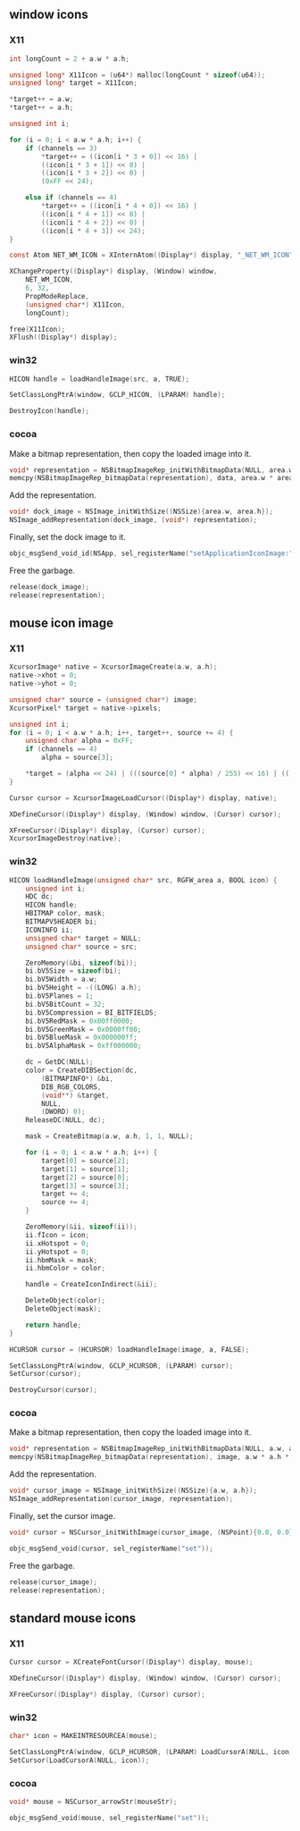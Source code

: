 
## window icons 

### X11
```c
int longCount = 2 + a.w * a.h;

unsigned long* X11Icon = (u64*) malloc(longCount * sizeof(u64));
unsigned long* target = X11Icon;

*target++ = a.w;
*target++ = a.h;
```

```c
unsigned int i;

for (i = 0; i < a.w * a.h; i++) {
    if (channels == 3)
        *target++ = ((icon[i * 3 + 0]) << 16) |
        ((icon[i * 3 + 1]) << 8) |
        ((icon[i * 3 + 2]) << 0) |
        (0xFF << 24);

    else if (channels == 4)
        *target++ = ((icon[i * 4 + 0]) << 16) |
        ((icon[i * 4 + 1]) << 8) |
        ((icon[i * 4 + 2]) << 0) |
        ((icon[i * 4 + 3]) << 24);
}
```

```c
const Atom NET_WM_ICON = XInternAtom((Display*) display, "_NET_WM_ICON", False);

XChangeProperty((Display*) display, (Window) window,
    NET_WM_ICON,
    6, 32,
    PropModeReplace,
    (unsigned char*) X11Icon,
    longCount);
```

```c
free(X11Icon);
XFlush((Display*) display);
```

### win32

```c
HICON handle = loadHandleImage(src, a, TRUE);
```

```c
SetClassLongPtrA(window, GCLP_HICON, (LPARAM) handle);
```

```c
DestroyIcon(handle);
```

### cocoa

Make a bitmap representation, then copy the loaded image into it.
```c
void* representation = NSBitmapImageRep_initWithBitmapData(NULL, area.w, area.h, 8, channels, (channels == 4), false, "NSCalibratedRGBColorSpace", 1 << 1, area.w * channels, 8 * channels);
memcpy(NSBitmapImageRep_bitmapData(representation), data, area.w * area.h * channels);
```

Add the representation.
```c
void* dock_image = NSImage_initWithSize((NSSize){area.w, area.h});
NSImage_addRepresentation(dock_image, (void*) representation);
```

Finally, set the dock image to it.

```c
objc_msgSend_void_id(NSApp, sel_registerName("setApplicationIconImage:"), dock_image);
```

Free the garbage.
```c
release(dock_image);
release(representation);
```



## mouse icon image

### X11
```c
XcursorImage* native = XcursorImageCreate(a.w, a.h);
native->xhot = 0;
native->yhot = 0;
```

```c
unsigned char* source = (unsigned char*) image;
XcursorPixel* target = native->pixels;
```

```c
unsigned int i;
for (i = 0; i < a.w * a.h; i++, target++, source += 4) {
    unsigned char alpha = 0xFF;
    if (channels == 4)
        alpha = source[3];

    *target = (alpha << 24) | (((source[0] * alpha) / 255) << 16) | (((source[1] * alpha) / 255) << 8) | (((source[2] * alpha) / 255) << 0);
}
```

```c
Cursor cursor = XcursorImageLoadCursor((Display*) display, native);
```

```c
XDefineCursor((Display*) display, (Window) window, (Cursor) cursor);
```

```c
XFreeCursor((Display*) display, (Cursor) cursor);
XcursorImageDestroy(native);
```

### win32

```c
HICON loadHandleImage(unsigned char* src, RGFW_area a, BOOL icon) {
    unsigned int i;
    HDC dc;
    HICON handle;
    HBITMAP color, mask;
    BITMAPV5HEADER bi;
    ICONINFO ii;
    unsigned char* target = NULL;
    unsigned char* source = src;

    ZeroMemory(&bi, sizeof(bi));
    bi.bV5Size = sizeof(bi);
    bi.bV5Width = a.w;
    bi.bV5Height = -((LONG) a.h);
    bi.bV5Planes = 1;
    bi.bV5BitCount = 32;
    bi.bV5Compression = BI_BITFIELDS;
    bi.bV5RedMask = 0x00ff0000;
    bi.bV5GreenMask = 0x0000ff00;
    bi.bV5BlueMask = 0x000000ff;
    bi.bV5AlphaMask = 0xff000000;
```

```c
    dc = GetDC(NULL);
    color = CreateDIBSection(dc,
        (BITMAPINFO*) &bi,
        DIB_RGB_COLORS,
        (void**) &target,
        NULL,
        (DWORD) 0);
    ReleaseDC(NULL, dc);
```

```c
    mask = CreateBitmap(a.w, a.h, 1, 1, NULL);
```

```c
    for (i = 0; i < a.w * a.h; i++) {
        target[0] = source[2];
        target[1] = source[1];
        target[2] = source[0];
        target[3] = source[3];
        target += 4;
        source += 4;
    }
```

```c
    ZeroMemory(&ii, sizeof(ii));
    ii.fIcon = icon;
    ii.xHotspot = 0;
    ii.yHotspot = 0;
    ii.hbmMask = mask;
    ii.hbmColor = color;
```

```c
    handle = CreateIconIndirect(&ii);
```

```c
    DeleteObject(color);
    DeleteObject(mask);

    return handle;
}
```

```c
HCURSOR cursor = (HCURSOR) loadHandleImage(image, a, FALSE);
```

```c
SetClassLongPtrA(window, GCLP_HCURSOR, (LPARAM) cursor);
SetCursor(cursor);
```

```c
DestroyCursor(cursor);
```

### cocoa

Make a bitmap representation, then copy the loaded image into it.
```c
void* representation = NSBitmapImageRep_initWithBitmapData(NULL, a.w, a.h, 8, channels, (channels == 4), false, "NSCalibratedRGBColorSpace", 1 << 1, a.w * channels, 8 * channels);
memcpy(NSBitmapImageRep_bitmapData(representation), image, a.w * a.h * channels);
```

Add the representation.
```c
void* cursor_image = NSImage_initWithSize((NSSize){a.w, a.h});
NSImage_addRepresentation(cursor_image, representation);
```

Finally, set the cursor image.

```c
void* cursor = NSCursor_initWithImage(cursor_image, (NSPoint){0.0, 0.0});

objc_msgSend_void(cursor, sel_registerName("set"));
```

Free the garbage.

```c
release(cursor_image);
release(representation);
```

## standard mouse icons
### X11
```c
Cursor cursor = XCreateFontCursor((Display*) display, mouse);
```

```c
XDefineCursor((Display*) display, (Window) window, (Cursor) cursor);
```

```c
XFreeCursor((Display*) display, (Cursor) cursor);
```

### win32

```c
char* icon = MAKEINTRESOURCEA(mouse);
```

```c
SetClassLongPtrA(window, GCLP_HCURSOR, (LPARAM) LoadCursorA(NULL, icon));
SetCursor(LoadCursorA(NULL, icon));
```

### cocoa

```c
void* mouse = NSCursor_arrowStr(mouseStr);
```

```c
objc_msgSend_void(mouse, sel_registerName("set"));
```	
